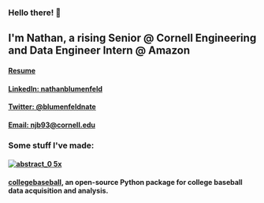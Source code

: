 ### Hello there! 👋
## I'm Nathan, a rising Senior @ Cornell Engineering and Data Engineer Intern @ Amazon
#### [Resume](https://github.com/nathanblumenfeld/nathanblumenfeld/files/8400705/blumenfeld_resume_sp22.pdf)
#### [LinkedIn: nathanblumenfeld](https://www.linkedin.com/in/nathanblumenfeld/)
#### [Twitter: @blumenfeldnate](https://twitter.com/blumenfeldnate)
#### [Email: njb93@cornell.edu](mailto:njb93@cornell.edu)

### Some stuff I've made: 
#### [![abstract_0 5x](https://user-images.githubusercontent.com/33358095/160667201-a78021e3-8fa1-4149-b634-e543017f772f.png)](https://share.streamlit.io/nathanblumenfeld/abstract/main/app.py)     
#### [collegebaseball](https://github.com/nathanblumenfeld/collegebaseball), an open-source Python package for college baseball data acquisition and analysis.

